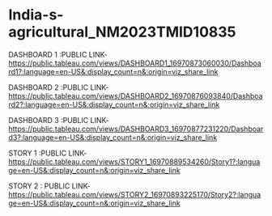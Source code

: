 # India-s-agricultural_NM2023TMID10835

DASHBOARD 1 :PUBLIC LINK-https://public.tableau.com/views/DASHBOARD1_16970873060030/Dashboard1?:language=en-US&:display_count=n&:origin=viz_share_link

DASHBOARD 2 :PUBLIC LINK-https://public.tableau.com/views/DASHBOARD2_16970876093840/Dashboard2?:language=en-US&:display_count=n&:origin=viz_share_link

DASHBOARD 3 :PUBLIC LINK-https://public.tableau.com/views/DASHBOARD3_16970877231220/Dashboard3?:language=en-US&:display_count=n&:origin=viz_share_link

STORY 1 :PUBLIC LINK-https://public.tableau.com/views/STORY1_16970889534260/Story1?:language=en-US&:display_count=n&:origin=viz_share_link

STORY 2 : PUBLIC LINK-https://public.tableau.com/views/STORY2_16970893225170/Story2?:language=en-US&:display_count=n&:origin=viz_share_link
